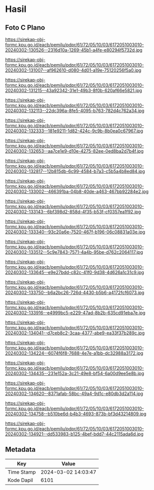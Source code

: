 # Hasil

## Foto C Plano

https://sirekap-obj-formc.kpu.go.id/eacb/pemilu/pdpr/61/72/05/10/03/6172051003010-20240302-130526--2316d10a-1269-45b1-a4fe-e80294f5732d.jpg

https://sirekap-obj-formc.kpu.go.id/eacb/pemilu/pdpr/61/72/05/10/03/6172051003010-20240302-131007--af962610-d080-4d01-a19e-75120256f5a0.jpg

https://sirekap-obj-formc.kpu.go.id/eacb/pemilu/pdpr/61/72/05/10/03/6172051003010-20240302-131215--43a92342-31e1-49b3-8f0b-620af66e5821.jpg

https://sirekap-obj-formc.kpu.go.id/eacb/pemilu/pdpr/61/72/05/10/03/6172051003010-20240302-132113--22dc396a-8fe5-4095-b763-782d4c762a34.jpg

https://sirekap-obj-formc.kpu.go.id/eacb/pemilu/pdpr/61/72/05/10/03/6172051003010-20240302-132333--181e9211-1d82-424c-9c9b-8b0ea0c67967.jpg

https://sirekap-obj-formc.kpu.go.id/eacb/pemilu/pdpr/61/72/05/10/03/6172051003010-20240302-132653--aa7ce1e9-d10e-4275-82ee-0ed8ba2d7b4f.jpg

https://sirekap-obj-formc.kpu.go.id/eacb/pemilu/pdpr/61/72/05/10/03/6172051003010-20240302-132817--12b815db-6c99-4584-b7a3-c5b5a4b8ed84.jpg

https://sirekap-obj-formc.kpu.go.id/eacb/pemilu/pdpr/61/72/05/10/03/6172051003010-20240302-133002--466391ba-04b8-40de-a463-467bb92284e2.jpg

https://sirekap-obj-formc.kpu.go.id/eacb/pemilu/pdpr/61/72/05/10/03/6172051003010-20240302-133143--6bf398d2-858d-4f35-b53f-cf0357ea1f92.jpg

https://sirekap-obj-formc.kpu.go.id/eacb/pemilu/pdpr/61/72/05/10/03/6172051003010-20240302-133340--93c20a6e-7520-467f-b196-06c08831a03e.jpg

https://sirekap-obj-formc.kpu.go.id/eacb/pemilu/pdpr/61/72/05/10/03/6172051003010-20240302-133512--5c9e7843-7571-4a4b-95be-d762c2064117.jpg

https://sirekap-obj-formc.kpu.go.id/eacb/pemilu/pdpr/61/72/05/10/03/6172051003010-20240302-133645--e9e27bdd-c82c-41f0-9d38-4d626a1c31c9.jpg

https://sirekap-obj-formc.kpu.go.id/eacb/pemilu/pdpr/61/72/05/10/03/6172051003010-20240302-133750--b6a2bc26-726d-4430-b5b6-a4172fcf6073.jpg

https://sirekap-obj-formc.kpu.go.id/eacb/pemilu/pdpr/61/72/05/10/03/6172051003010-20240302-133916--e4999bc5-e229-47ad-8b2b-635cd91eba7e.jpg

https://sirekap-obj-formc.kpu.go.id/eacb/pemilu/pdpr/61/72/05/10/03/6172051003010-20240302-134041--d7ceb8c2-3caa-4377-abe9-ea33f37b289c.jpg

https://sirekap-obj-formc.kpu.go.id/eacb/pemilu/pdpr/61/72/05/10/03/6172051003010-20240302-134224--6074f6f8-7688-4e7e-a1bb-dc32988a3172.jpg

https://sirekap-obj-formc.kpu.go.id/eacb/pemilu/pdpr/61/72/05/10/03/6172051003010-20240302-134435--231e152a-3c21-49e8-bf54-6a00d9ee5e8b.jpg

https://sirekap-obj-formc.kpu.go.id/eacb/pemilu/pdpr/61/72/05/10/03/6172051003010-20240302-134620--8371afab-58bc-49a4-9d1c-e80db3d2a114.jpg

https://sirekap-obj-formc.kpu.go.id/eacb/pemilu/pdpr/61/72/05/10/03/6172051003010-20240302-134758--b510be6d-b4b3-4693-873b-bf3d43214809.jpg

https://sirekap-obj-formc.kpu.go.id/eacb/pemilu/pdpr/61/72/05/10/03/6172051003010-20240302-134921--dd533983-b125-4bef-bdd7-44c2115ada6d.jpg


## Metadata

| Key        | Value               |
| ---------- | ------------------- |
| Time Stamp | 2024-03-02 14:03:47 |
| Kode Dapil | 6101                |



